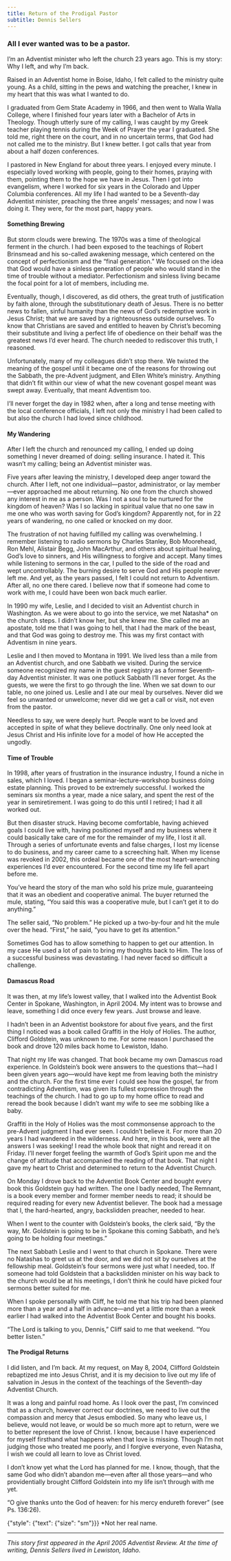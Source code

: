 ```yaml
---
title: Return of the Prodigal Pastor
subtitle: Dennis Sellers
---
```


### All I ever wanted was to be a pastor.

I’m an Adventist minister who left the church 23 years ago. This is my story: Why I left, and why I’m back.

Raised in an Adventist home in Boise, Idaho, I felt called to the ministry quite young. As a child, sitting in the pews and watching the preacher, I knew in my heart that this was what I wanted to do.

I graduated from Gem State Academy in 1966, and then went to Walla Walla College, where I finished four years later with a Bachelor of Arts in Theology. Though utterly sure of my calling, I was caught by my Greek teacher playing tennis during the Week of Prayer the year I graduated. She told me, right there on the court, and in no uncertain terms, that God had not called me to the ministry. But I knew better. I got calls that year from about a half dozen conferences.

I pastored in New England for about three years. I enjoyed every minute. I especially loved working with people, going to their homes, praying with them, pointing them to the hope we have in Jesus. Then I got into evangelism, where I worked for six years in the Colorado and Upper Columbia conferences. All my life I had wanted to be a Seventh-day Adventist minister, preaching the three angels’ messages; and now I was doing it. They were, for the most part, happy years.

#### Something Brewing

But storm clouds were brewing. The 1970s was a time of theological ferment in the church. I had been exposed to the teachings of Robert Brinsmead and his so-called awakening message, which centered on the concept of perfectionism and the “final generation.” We focused on the idea that God would have a sinless generation of people who would stand in the time of trouble without a mediator. Perfectionism and sinless living became the focal point for a lot of members, including me.

Eventually, though, I discovered, as did others, the great truth of justification by faith alone, through the substitutionary death of Jesus. There is no better news to fallen, sinful humanity than the news of God’s redemptive work in Jesus Christ; that we are saved by a righteousness outside ourselves. To know that Christians are saved and entitled to heaven by Christ’s becoming their substitute and living a perfect life of obedience on their behalf was the greatest news I’d ever heard. The church needed to rediscover this truth, I reasoned.

Unfortunately, many of my colleagues didn’t stop there. We twisted the meaning of the gospel until it became one of the reasons for throwing out the Sabbath, the pre-Advent judgment, and Ellen White’s ministry. Anything that didn’t fit within our view of what the new covenant gospel meant was swept away. Eventually, that meant Adventism too.

I’ll never forget the day in 1982 when, after a long and tense meeting with the local conference officials, I left not only the ministry I had been called to but also the church I had loved since childhood.

#### My Wandering

After I left the church and renounced my calling, I ended up doing something I never dreamed of doing: selling insurance. I hated it. This wasn’t my calling; being an Adventist minister was.

Five years after leaving the ministry, I developed deep anger toward the church. After I left, not one individual—pastor, administrator, or lay member—ever approached me about returning. No one from the church showed any interest in me as a person. Was I not a soul to be nurtured for the kingdom of heaven? Was I so lacking in spiritual value that no one saw in me one who was worth saving for God’s kingdom? Apparently not, for in 22 years of wandering, no one called or knocked on my door.

The frustration of not having fulfilled my calling was overwhelming. I remember listening to radio sermons by Charles Stanley, Bob Moorehead, Ron Mehl, Alistair Begg, John MacArthur, and others about spiritual healing, God’s love to sinners, and His willingness to forgive and accept. Many times while listening to sermons in the car, I pulled to the side of the road and wept uncontrollably. The burning desire to serve God and His people never left me. And yet, as the years passed, I felt I could not return to Adventism. After all, no one there cared. I believe now that if someone had come to work with me, I could have been won back much earlier.

In 1990 my wife, Leslie, and I decided to visit an Adventist church in Washington. As we were about to go into the service, we met Natasha* on the church steps. I didn’t know her, but she knew me. She called me an apostate, told me that I was going to hell, that I had the mark of the beast, and that God was going to destroy me. This was my first contact with Adventism in nine years.

Leslie and I then moved to Montana in 1991. We lived less than a mile from an Adventist church, and one Sabbath we visited. During the service someone recognized my name in the guest registry as a former Seventh-day Adventist minister. It was one potluck Sabbath I’ll never forget. As the guests, we were the first to go through the line. When we sat down to our table, no one joined us. Leslie and I ate our meal by ourselves. Never did we feel so unwanted or unwelcome; never did we get a call or visit, not even from the pastor.

Needless to say, we were deeply hurt. People want to be loved and accepted in spite of what they believe doctrinally. One only need look at Jesus Christ and His infinite love for a model of how He accepted the ungodly.

#### Time of Trouble

In 1998, after years of frustration in the insurance industry, I found a niche in sales, which I loved. I began a seminar-lecture-workshop business doing estate planning. This proved to be extremely successful. I worked the seminars six months a year, made a nice salary, and spent the rest of the year in semiretirement. I was going to do this until I retired; I had it all worked out.

But then disaster struck. Having become comfortable, having achieved goals I could live with, having positioned myself and my business where it could basically take care of me for the remainder of my life, I lost it all. Through a series of unfortunate events and false charges, I lost my license to do business, and my career came to a screeching halt. When my license was revoked in 2002, this ordeal became one of the most heart-wrenching experiences I’d ever encountered. For the second time my life fell apart before me.

You’ve heard the story of the man who sold his prize mule, guaranteeing that it was an obedient and cooperative animal. The buyer returned the mule, stating, “You said this was a cooperative mule, but I can’t get it to do anything.”

The seller said, “No problem.” He picked up a two-by-four and hit the mule over the head. “First,” he said, “you have to get its attention.”

Sometimes God has to allow something to happen to get our attention. In my case He used a lot of pain to bring my thoughts back to Him. The loss of a successful business was devastating. I had never faced so difficult a challenge.

#### Damascus Road

It was then, at my life’s lowest valley, that I walked into the Adventist Book Center in Spokane, Washington, in April 2004. My intent was to browse and leave, something I did once every few years. Just browse and leave.

I hadn’t been in an Adventist bookstore for about five years, and the first thing I noticed was a book called Graffiti in the Holy of Holies. The author, Clifford Goldstein, was unknown to me. For some reason I purchased the book and drove 120 miles back home to Lewiston, Idaho.

That night my life was changed. That book became my own Damascus road experience. In Goldstein’s book were answers to the questions that—had I been given years ago—would have kept me from leaving both the ministry and the church. For the first time ever I could see how the gospel, far from contradicting Adventism, was given its fullest expression through the teachings of the church. I had to go up to my home office to read and reread the book because I didn’t want my wife to see me sobbing like a baby.

Graffiti in the Holy of Holies was the most commonsense approach to the pre-Advent judgment I had ever seen. I couldn’t believe it. For more than 20 years I had wandered in the wilderness. And here, in this book, were all the answers I was seeking! I read the whole book that night and reread it on Friday. I’ll never forget feeling the warmth of God’s Spirit upon me and the change of attitude that accompanied the reading of that book. That night I gave my heart to Christ and determined to return to the Adventist Church.

On Monday I drove back to the Adventist Book Center and bought every book this Goldstein guy had written. The one I badly needed, The Remnant, is a book every member and former member needs to read; it should be required reading for every new Adventist believer. The book had a message that I, the hard-hearted, angry, backslidden preacher, needed to hear.

When I went to the counter with Goldstein’s books, the clerk said, “By the way, Mr. Goldstein is going to be in Spokane this coming Sabbath, and he’s going to be holding four meetings.”

The next Sabbath Leslie and I went to that church in Spokane. There were no Natashas to greet us at the door, and we did not sit by ourselves at the fellowship meal. Goldstein’s four sermons were just what I needed, too. If someone had told Goldstein that a backslidden minister on his way back to the church would be at his meetings, I don’t think he could have picked four sermons better suited for me.

When I spoke personally with Cliff, he told me that his trip had been planned more than a year and a half in advance—and yet a little more than a week earlier I had walked into the Adventist Book Center and bought his books.

“The Lord is talking to you, Dennis,” Cliff said to me that weekend. “You better listen.”

#### The Prodigal Returns

I did listen, and I’m back. At my request, on May 8, 2004, Clifford Goldstein rebaptized me into Jesus Christ, and it is my decision to live out my life of salvation in Jesus in the context of the teachings of the Seventh-day Adventist Church.

It was a long and painful road home. As I look over the past, I’m convinced that as a church, however correct our doctrines, we need to live out the compassion and mercy that Jesus embodied. So many who leave us, I believe, would not leave, or would be so much more apt to return, were we to better represent the love of Christ. I know, because I have experienced for myself firsthand what happens when that love is missing. Though I’m not judging those who treated me poorly, and I forgive everyone, even Natasha, I wish we could all learn to love as Christ loved.

I don’t know yet what the Lord has planned for me. I know, though, that the same God who didn’t abandon me—even after all those years—and who providentially brought Clifford Goldstein into my life isn’t through with me yet.

“O give thanks unto the God of heaven: for his mercy endureth forever” (see Ps. 136:26). 

{"style": {"text": {"size": "sm"}}}
*Not her real name.

---

_This story first appeared in the April 2005 Adventist Review. At the time of writing, Dennis Sellers lived in Lewiston, Idaho._
